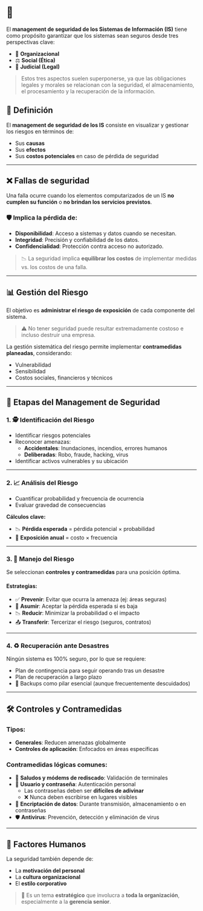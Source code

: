 # 🔐 

El **management de seguridad de los Sistemas de Información (IS)** tiene como propósito garantizar que los sistemas sean seguros desde tres perspectivas clave:

- 🏢 **Organizacional**
- ⚖️ **Social (Ética)**
- 📜 **Judicial (Legal)**

> Estos tres aspectos suelen superponerse, ya que las obligaciones legales y morales se relacionan con la seguridad, el almacenamiento, el procesamiento y la recuperación de la información.

## 🎯 Definición

El **management de seguridad de los IS** consiste en visualizar y gestionar los riesgos en términos de:
- Sus **causas**
- Sus **efectos**
- Sus **costos potenciales** en caso de pérdida de seguridad

---

## ❌ Fallas de seguridad

Una falla ocurre cuando los elementos computarizados de un IS **no cumplen su función** o **no brindan los servicios previstos**.

### 🛡️ Implica la pérdida de:

- **Disponibilidad**: Acceso a sistemas y datos cuando se necesitan.
- **Integridad**: Precisión y confiabilidad de los datos.
- **Confidencialidad**: Protección contra acceso no autorizado.

> 📉 La seguridad implica **equilibrar los costos** de implementar medidas vs. los costos de una falla.

---

## 📊 Gestión del Riesgo

El objetivo es **administrar el riesgo de exposición** de cada componente del sistema.

> ⚠️ No tener seguridad puede resultar extremadamente costoso e incluso destruir una empresa.

La gestión sistemática del riesgo permite implementar **contramedidas planeadas**, considerando:
- Vulnerabilidad
- Sensibilidad
- Costos sociales, financieros y técnicos

---

## 🔄 Etapas del Management de Seguridad

### 1. 🕵️ Identificación del Riesgo

- Identificar riesgos potenciales
- Reconocer amenazas:
  - **Accidentales**: Inundaciones, incendios, errores humanos
  - **Deliberadas**: Robo, fraude, hacking, virus
- Identificar activos vulnerables y su ubicación

---

### 2. 📈 Análisis del Riesgo

- Cuantificar probabilidad y frecuencia de ocurrencia
- Evaluar gravedad de consecuencias

**Cálculos clave:**
- 📉 **Pérdida esperada** = pérdida potencial × probabilidad
- 📆 **Exposición anual** = costo × frecuencia

---

### 3. 🧩 Manejo del Riesgo

Se seleccionan **controles y contramedidas** para una posición óptima.

#### Estrategias:
- ✅ **Prevenir**: Evitar que ocurra la amenaza (ej: áreas seguras)
- 🧘 **Asumir**: Aceptar la pérdida esperada si es baja
- 📉 **Reducir**: Minimizar la probabilidad o el impacto
- 📤 **Transferir**: Tercerizar el riesgo (seguros, contratos)

---

### 4. ♻️ Recuperación ante Desastres

Ningún sistema es 100% seguro, por lo que se requiere:

- Plan de contingencia para seguir operando tras un desastre
- Plan de recuperación a largo plazo
- 🔁 Backups como pilar esencial (aunque frecuentemente descuidados)

---

## 🛠️ Controles y Contramedidas

### Tipos:

- **Generales**: Reducen amenazas globalmente
- **Controles de aplicación**: Enfocados en áreas específicas

### Contramedidas lógicas comunes:

- 🔄 **Saludos y módems de rediscado**: Validación de terminales
- 👤 **Usuario y contraseña**: Autenticación personal
  - Las contraseñas deben ser **difíciles de adivinar**
  - ❌ Nunca deben escribirse en lugares visibles
- 🔐 **Encriptación de datos**: Durante transmisión, almacenamiento o en contraseñas
- 🛡️ **Antivirus**: Prevención, detección y eliminación de virus

---

## 👥 Factores Humanos

La seguridad también depende de:

- La **motivación del personal**
- La **cultura organizacional**
- El **estilo corporativo**

> 🧠 Es un tema **estratégico** que involucra a **toda la organización**, especialmente a la **gerencia senior**.
